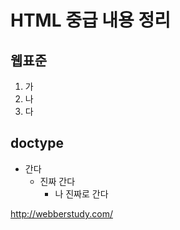 HTML 중급 내용 정리
=============
웹표준
-------------
1. 가
2. 나
3. 다

doctype
-------------
* 간다
  + 진짜 간다
    - 나 진짜로 간다
  


<http://webberstudy.com/>
